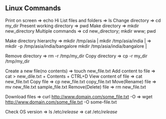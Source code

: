 ## Linux Commands 

Print on screen => echo Hi 
List files and folders => ls 
Change directory => cd my_dir 
Present working directory => pwd 
Make directory => mkdir new_directory 
Multiple commands => cd new_directory; mkdir www; pwd 


Make directory hierarchy => 
    mkdir /tmp/asia                     |
    mkdir /tmp/asia/india               | => mkdir -p /tmp/asia/india/bangalore 
    mkdir /tmp/asia/india/bangalore     |

Remove directory => rm -r /tmp/my_dir 
Copy directory => cp -r my_dir /tmp/my_dir


Create a new file(no contents) => touch new_file.txt 
Add content to file => cat > new_dile.txt + Contents + CTRL+D 
View content of file => cat new_file.txt 
Copy file => cp new_file.txt copy_file.txt 
Move(Rename) file => mv new_file.txt sample_file.txt 
Remove(Delete) file => rm new_file.txt 


Download files  => curl http://www.domain.com/some_file.txt -O 
                => wget http://www.domain.com/some_file.txt -O some-file.txt 




Check OS version    => ls /etc/*release* 
                    => cat /etc/*release*














